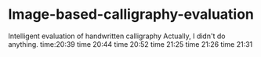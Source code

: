 # Image-based-calligraphy-evaluation
Intelligent evaluation of handwritten calligraphy
Actually, I didn't do anything.
time:20:39
time 20:44
time 20:52
time 21:25
time 21:26
time 21:31
